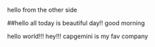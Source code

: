 hello from the other side

##hello all
today is beautiful day!!
good morning

hello world!!!
hey!!!
capgemini is my fav company

